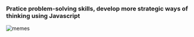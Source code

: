 ### Pratice problem-solving skills, develop more strategic ways of thinking using Javascript

![memes](https://c.tenor.com/y2JXkY1pXkwAAAAM/cat-computer.gif)